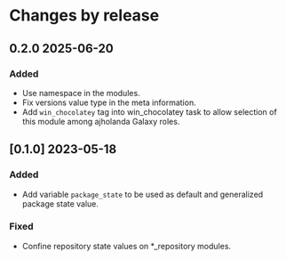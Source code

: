 # Changes by release

## 0.2.0 2025-06-20

### Added

- Use namespace in the modules.
- Fix versions value type in the meta information.
- Add `win_chocolatey` tag into win_chocolatey task to allow selection of this 
module among ajholanda Galaxy roles.

## [0.1.0] 2023-05-18

### Added

- Add variable `package_state` to be used as default and generalized package state value.

### Fixed

- Confine repository state values on *_repository modules.
